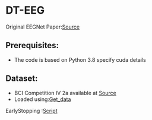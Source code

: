 # DT-EEG

Original EEGNet Paper:[Source](https://arxiv.org/abs/1611.08024#:~:text=In%20this%20work%20we%20introduce,feature%20extraction%20concepts%20for%20BCI.)
## Prerequisites:
- The code is based on Python 3.8
specify cuda details 
## Dataset:
- BCI Competition IV 2a available at [Source](https://www.bbci.de/competition/iv/)
- Loaded using:[Get_data](https://github.com/MultiScale-BCI/IV-2a/blob/master/get_data.py)

EarlyStopping :[Script](https://github.com/Bjarten/early-stopping-pytorch/blob/master/pytorchtools.py)
